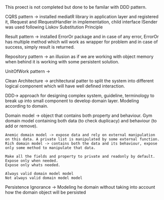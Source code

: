 This proect is not completed but done to be familar with DDD pattern.

CQRS pattern -> installed mediatR library in application layer and registered it, IRequest and IRequestHandler in implementation, child interface ISender was used following Liskov Substitution Principle

Result pattern -> installed ErrorOr package and in case of any error, ErrorOr has multiple method which will work as wrapper for problem and in case of success, simply result is returned.

Repository pattern -> an illusion as if we are working with object memory when behind it is working with some persistent solution.

UnitOfWork pattern ->

Clean Architecture -> architectural patter to split the system into different logical component which will have well defined interaction.

DDD-> approach for designing complex system, guideline, terminology to break up into small component to develop domain layer. Modeling according to domain.

Domain model -> object that contains both property and behaviour. Gym domain model containing both data (to check duplicacy) and behaviour (to add or remove).

    Anemic domain model -> expose data and rely on external manipulation on this data. A private list is manipulated by some external function.
    Rich domain model -> contains both the data and its behaviour, expose only some method to manipulate that data.

    Make all the fields and property to private and readonly by default.
    Expose only when needed.
    Expose only whats needed.

    Always valid domain model model
    Not always valid domain model model

Persistence Ignorance -> Modeling he domain without taking into account how the domain object will be persisted

